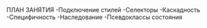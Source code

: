 ПЛАН ЗАНЯТИЯ
-Подключение стилей
-Селекторы
-Каскадность
-Специфичность
-Наследование
-Псевдоклассы состояния
